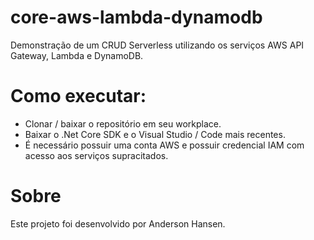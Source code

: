 # core-aws-lambda-dynamodb
Demonstração de um CRUD Serverless utilizando os serviços AWS API Gateway, Lambda e DynamoDB.

# Como executar:
- Clonar / baixar o repositório em seu workplace.
- Baixar o .Net Core SDK e o Visual Studio / Code mais recentes.
- É necessário possuir uma conta AWS e possuir credencial IAM com acesso aos serviços supracitados.

# Sobre
Este projeto foi desenvolvido por Anderson Hansen.
